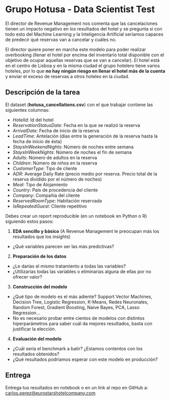 # Grupo Hotusa - Data Scientist Test

El director de Revenue Management nos comenta que las cancelaciones tienen un impacto negativo en los resultados del hotel y se pregunta si con todo esto del Machine Learning y la Inteligencia Artificial seríamos capaces de predecir qué reservas van a cancelar y cuáles no. 

El director quiere poner en marcha este modelo para poder realizar overbooking (llenar el hotel por encima del inventario total disponible con el objetivo de ocupar aquellas reservas que se van a cancelar). El hotel está en el centro de Lisboa y en la misma ciudad el grupo hotelero tiene varios hoteles, por lo que **no hay ningún riesgo en llenar el hotel más de la cuenta** y enviar el exceso de reservas a otros hoteles en la ciudad.

## Descripción de la tarea

El dataset (**hotusa_cancellations.csv**) con el que trabajar contiene las siguientes columnas:
- *HotelId*: Id del hotel
- *ReservationStatusDate*: Fecha en la que se realizó la reserva
- *ArrivalDate*: Fecha de inicio de la reserva
- *LeadTime*: Antelación (días entre la generación de la reserva hasta la fecha de inicio de ésta)
- *StaysInWeekendNights*: Número de noches entre semana
- *StaysInWeekNights*: Número de noches el fin de semana
- *Adults*: Número de adultos en la reserva
- *Children*: Número de niños en la reserva
- *CustomerType*: Tipo de cliente
- *ADR*: Average Daily Rate (precio medio por reserva. Precio total de la reserva dividido por el número de noches)
- *Meal*: Tipo de Alojamiento 
- *Country*: País de procedencia del cliente
- *Company*: Compañía del cliente
- *ReservedRoomType*: Habitación reservada
- *IsRepeatedGuest*: Cliente repetitivo

Debes crear un report reproducible (en un notebook en Python o R) siguiendo estos pasos:
1. **EDA sencillo y básico** (A Revenue Management le preocupan más los resultados que los insights)
  * ¿Qué variables parecen ser las más predictivas?

2. **Preparación de los datos**
  * ¿Le darías el mismo tratamiento a todas las variables?
  * ¿Utilizarías todas las variables o eliminarías alguna de ellas por no ofrecer valor?
  
3. **Construcción del modelo**
  * ¿Qué tipo de modelo es el más adiente? Support Vector Machines, Decision Tree, Logistic Regression, K-Means, Redes Neuronales, Random Forest, Gradient Boosting, Naive Bayes, PCA, Lasso Regression...
  * No es necesario probar entre cientos de modelos con distintos hiperparámetros para saber cuál da mejores resultados, basta con justificar la elección.
  
4. **Evaluación del modelo**
  * ¿Cuál sería el benchmark a batir? ¿Estamos contentos con los resultados obtenidos?
  * ¿Qué resultados podríamos esperar con este modelo en producción?

## Entrega

Entrega tus resultados en notebook o en un link al repo en GitHub a: carlos.perez@eurostarshotelcompany.com 

